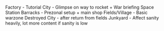 Factory - Tutorial
City - Glimpse on way to rocket + War briefing
Space Station Barracks - Prezonal setup + main shop
Fields/Village - Basic warzone
Destroyed City - after return from fields
Junkyard - Affect sanity heavily, lot more content if sanity is low